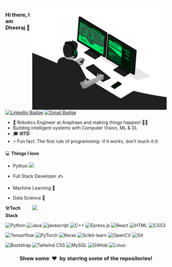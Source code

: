 <img align="right" src="https://github.com/Dheeraj9811/Dheeraj9811/blob/main/developer.gif" alt="Coder GIF" width="420" height="330">



### Hi there, I am Dheeraj 👋
[![Linkedin Badge](https://img.shields.io/badge/-Dheeraj_Deshwal-blue?style=flat-square&logo=Linkedin&logoColor=white&link=https://www.linkedin.com/in/dheeraj-deshwal/)](https://www.linkedin.com/in/dheeraj-deshwal/)
[![Gmail Badge](https://img.shields.io/badge/-dheeraj20194@iiitd.ac.in-c14438?style=flat-square&logo=Gmail&logoColor=white&link=mailto:dheeraj20194@iiitd.ac.in)](mailto:dheeraj20194@iiitd.ac.in) 

- 💼 Robotics Engineer at Araplraas and making things happen! 🚀🌟
- Building intelligent systems with Computer Vision, ML & DL
- 🎓 **IIITD**
- ⚡ Fun fact: The first rule of programming- if it works, don’t touch it.🤓

💻 **Things I love**
- Python <img src="https://media.giphy.com/media/WUlplcMpOCEmTGBtBW/giphy.gif" width="30"> 
- Full Stack Developer ✍️
- Machine Learning 🧐
- Data Science 😬

    <a href="https://github.com/anuraghazra/github-readme-stats" title="Go to Source">
      <img align="right" width=420 height="auto" src="https://github-readme-stats.vercel.app/api?username=Dheeraj9811&show_icons=true&theme=dark&border_color=61dafb&hide_border=true&include_all_commits=true" />
    </a>
    
🛠**Tech Stack**

![Python](https://img.shields.io/badge/-Python-000000?style=flat&logo=python)
![Java](https://img.shields.io/badge/Java-ED8B00?style=for-the-badge&logo=openjdk&logoColor=whit)
![javascript](https://img.shields.io/badge/-JavaScript-000000?style=flat&logo=javascript)
![C++](https://img.shields.io/badge/C%2B%2B-00599C?style=for-the-badge&logo=c%2B%2B&logoColor=white)
![Epress.js](https://img.shields.io/badge/Express.js-404D59?style=for-the-badge)
![React](https://img.shields.io/badge/React-20232A?style=for-the-badge&logo=react&logoColor=61DAFB)
![HTML](https://img.shields.io/badge/-HTML5-000000?style=flat&logo=HTML5)
![CSS3](https://img.shields.io/badge/-CSS3-000000?style=flat&logo=CSS3)

![Tensorflow](https://img.shields.io/badge/-Tensorflow-000000?style=flat&logo=tensorflow)
![PyTorch](https://img.shields.io/badge/-PyTorch-000000?style=flat&logo=pytorch)
![Keras](https://img.shields.io/badge/-Keras-000000?style=flat&logo=keras)
![Scikit-learn](https://img.shields.io/badge/-Scikit%20Learn-000000?style=flat&logo=scikit-learn)
![OpenCV](https://img.shields.io/badge/-OpenCV-000000?style=flat&logo=opencv)
![Git](https://img.shields.io/badge/-Git-000000?style=flat&logo=git&logoColor=F05032)

![Bootstrap](https://img.shields.io/badge/-Bootstrap-000000?style=flat&logo=bootstrap)
![Tailwind CSS](https://img.shields.io/badge/-Tailwind%20CSS-000000?style=flat&logo=tailwind-css)
![MySQL](https://img.shields.io/badge/-MySQL-000000?style=flat&logo=MySQL)
![GitHub](https://img.shields.io/badge/-GitHub-000000?style=flat&logo=github&logoColor=FFFFFF)
![Linux](https://img.shields.io/badge/-Linux-000000?style=flat&logo=linux&logoColor=FCC624)


<div align="center">
    <h3 align="center">Show some &nbsp;❤️&nbsp; by starring some of the repositories!</h3>
</div>

